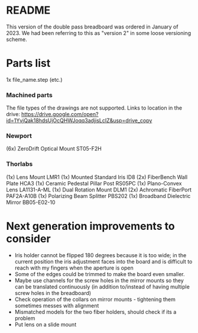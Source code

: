 # README

This version of the double pass breadboard was ordered in January of 2023.  We had been referring to this as "version 2" in some loose versioning scheme.

# Parts list
1x file_name.step (etc.)

### Machined parts
The file types of the drawings are not supported. Links to location in the drive:
https://drive.google.com/open?id=1YvjQak18hdsUjOcQHWJoqq3adjisLcIZ&usp=drive_copy

### Newport
(6x)   ZeroDrift Optical Mount   ST05-F2H

### Thorlabs
(1x) Lens Mount LMR1
(1x) Mounted Standard Iris ID8
(2x) FiberBench Wall Plate HCA3
(1x) Ceramic Pedestal Pillar Post RS05PC
(1x) Plano-Convex Lens LA1131-A-ML
(1x) Dual Rotation Mount DLM1
(2x) Achromatic FiberPort PAF2A-A10B
(1x) Polarizing Beam Splitter PBS202
(1x) Broadband Dielectric Mirror BB05-E02-10



# Next generation improvements to consider

* Iris holder cannot be flipped 180 degrees because it is too wide; in the current position the iris adjustment faces into the board and is difficult to reach with my fingers when the aperture is open  
* Some of the edges could be trimmed to make the board even smaller.
* Maybe use channels for the screw holes in the mirror mounts so they can be translated continuously (in addition to/instead of having multiple screw holes in the breadboard)  
* Check operation of the collars on mirror mounts - tightening them sometimes messes with alignment  
* Mismatched models for the two fiber holders, should check if its a problem
* Put lens on a slide mount
